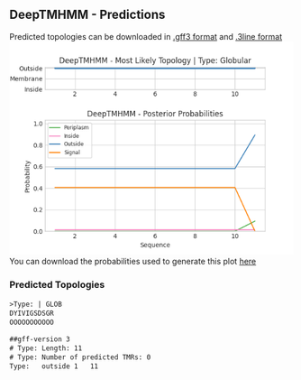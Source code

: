 ## DeepTMHMM - Predictions
Predicted topologies can be downloaded in [.gff3 format](TMRs.gff3) and [.3line format](predicted_topologies.3line)
![picture](plot.png)
You can download the probabilities used to generate this plot [here](Type:_probs.csv)
### Predicted Topologies
```
>Type: | GLOB
DYIVIGSDSGR
OOOOOOOOOOO

```


```
##gff-version 3
# Type: Length: 11
# Type: Number of predicted TMRs: 0
Type:	outside	1	11				

```
